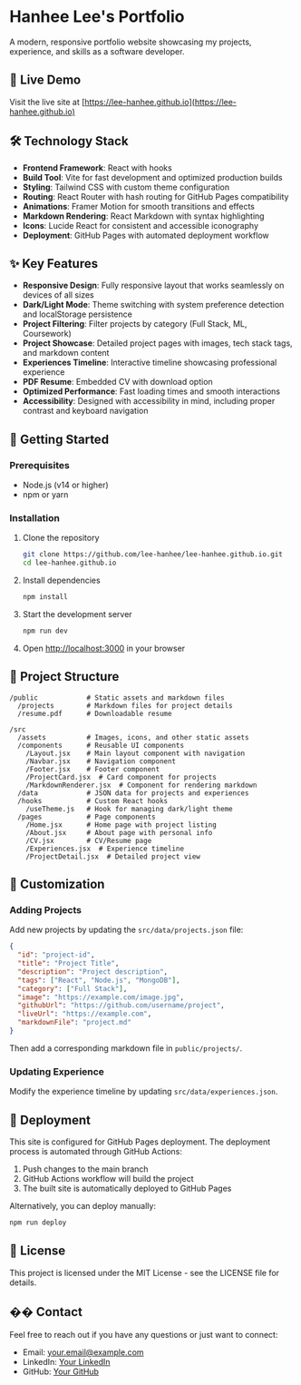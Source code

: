 # Hanhee Lee's Portfolio

A modern, responsive portfolio website showcasing my projects, experience, and skills as a software developer.

## 🚀 Live Demo

Visit the live site at [https://lee-hanhee.github.io](https://lee-hanhee.github.io)

## 🛠️ Technology Stack

- **Frontend Framework**: React with hooks
- **Build Tool**: Vite for fast development and optimized production builds
- **Styling**: Tailwind CSS with custom theme configuration
- **Routing**: React Router with hash routing for GitHub Pages compatibility
- **Animations**: Framer Motion for smooth transitions and effects
- **Markdown Rendering**: React Markdown with syntax highlighting
- **Icons**: Lucide React for consistent and accessible iconography
- **Deployment**: GitHub Pages with automated deployment workflow

## ✨ Key Features

- **Responsive Design**: Fully responsive layout that works seamlessly on devices of all sizes
- **Dark/Light Mode**: Theme switching with system preference detection and localStorage persistence
- **Project Filtering**: Filter projects by category (Full Stack, ML, Coursework)
- **Project Showcase**: Detailed project pages with images, tech stack tags, and markdown content
- **Experiences Timeline**: Interactive timeline showcasing professional experience
- **PDF Resume**: Embedded CV with download option
- **Optimized Performance**: Fast loading times and smooth interactions
- **Accessibility**: Designed with accessibility in mind, including proper contrast and keyboard navigation

## 🚀 Getting Started

### Prerequisites

- Node.js (v14 or higher)
- npm or yarn

### Installation

1. Clone the repository

   ```bash
   git clone https://github.com/lee-hanhee/lee-hanhee.github.io.git
   cd lee-hanhee.github.io
   ```

2. Install dependencies

   ```bash
   npm install
   ```

3. Start the development server

   ```bash
   npm run dev
   ```

4. Open [http://localhost:3000](http://localhost:3000) in your browser

## 📂 Project Structure

```
/public            # Static assets and markdown files
  /projects        # Markdown files for project details
  /resume.pdf      # Downloadable resume

/src
  /assets          # Images, icons, and other static assets
  /components      # Reusable UI components
    /Layout.jsx    # Main layout component with navigation
    /Navbar.jsx    # Navigation component
    /Footer.jsx    # Footer component
    /ProjectCard.jsx  # Card component for projects
    /MarkdownRenderer.jsx  # Component for rendering markdown
  /data            # JSON data for projects and experiences
  /hooks           # Custom React hooks
    /useTheme.js   # Hook for managing dark/light theme
  /pages           # Page components
    /Home.jsx      # Home page with project listing
    /About.jsx     # About page with personal info
    /CV.jsx        # CV/Resume page
    /Experiences.jsx  # Experience timeline
    /ProjectDetail.jsx  # Detailed project view
```

## 🔧 Customization

### Adding Projects

Add new projects by updating the `src/data/projects.json` file:

```json
{
  "id": "project-id",
  "title": "Project Title",
  "description": "Project description",
  "tags": ["React", "Node.js", "MongoDB"],
  "category": ["Full Stack"],
  "image": "https://example.com/image.jpg",
  "githubUrl": "https://github.com/username/project",
  "liveUrl": "https://example.com",
  "markdownFile": "project.md"
}
```

Then add a corresponding markdown file in `public/projects/`.

### Updating Experience

Modify the experience timeline by updating `src/data/experiences.json`.

## 🚢 Deployment

This site is configured for GitHub Pages deployment. The deployment process is automated through GitHub Actions:

1. Push changes to the main branch
2. GitHub Actions workflow will build the project
3. The built site is automatically deployed to GitHub Pages

Alternatively, you can deploy manually:

```bash
npm run deploy
```

## 📝 License

This project is licensed under the MIT License - see the LICENSE file for details.

## �� Contact

Feel free to reach out if you have any questions or just want to connect:

- Email: your.email@example.com
- LinkedIn: [Your LinkedIn](https://linkedin.com/in/yourprofile)
- GitHub: [Your GitHub](https://github.com/yourusername)
